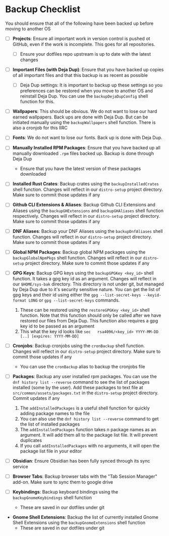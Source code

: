 # Backup Checklist

You should ensure that all of the following have been backed up before moving to another OS

- [ ] **Projects**:  Ensure all important work in version control is pushed ot GitHub, even if the work is incomplete. This goes for all repositories.
  - [ ] Ensure your dotfiles repo upstream is up to date with the latest changes
- [ ] **Important Files (with Deja Dup)**: Ensure that you have backed up copies of all important files and that this backup is as recent as possible
  - [ ] Deja Dup settings: It is important to backup up these settings so you preferences can be restored when you move to another OS and reinstall Deja Dup. You can use the `backupDejaDupConfig` shell function for this.

- [ ] **Wallpapers**: This should be obvious. We do not want to lose our hard earned wallpapers. Back ups are done with Deja Dup. But can be initiated manually using the `backupWallpapers` shell function. There is also a cronjob for this IIRC

- [ ] **Fonts**: We do not want to lose our fonts. Back up is done with Deja Dup.
- [ ] **Manually Installed RPM Packages**: Ensure that you have backed up all manually downloaded `.rpm` files backed up. Backup is done through Deja Dup
  - Ensure that you have the latest version of these packages downloaded
- [ ] **Installed Rust Crates**: Backup crates using the `backupInstalledCrates` shell function. Changes will reflect in our `distro-setup` project directory. Make sure to commit those updates if any
- [ ] **Github CLI Extensions & Aliases**: Backup Github CLI Extensions and Aliases using the `backupGHExtensions` and `backupGHAliases` shell function respectively. Changes will reflect in our `distro-setup` project directory. Make sure to commit those updates if any
- [ ] **DNF Aliases**: Backup your DNF Aliases using the `backupDnfAliases` shell function. Changes will reflect in our `distro-setup` project directory. Make sure to commit those updates if any
- [ ] **Global NPM Packages**: Backup global NPM packages using the `backupGlobalNpmPkgs` shell function. Changes will reflect in our `distro-setup` project directory. Make sure to commit those updates if any

- [ ] **GPG Keys**: Backup GPG keys using the `backupGPGKey <key_id>` shell function. It takes a gpg key id as an argument. Changes will reflect in our `$HOME/sys-bak` directory. This directory is not under git, but managed by Deja Dup due to it's security sensitive nature. You can get the list of gpg keys and their id using either the `gpg --list-secret-keys --keyid-format LONG` or `gpg --list-secret-keys` commands.
    1. These can be restored using the `restoreGPGKey <key_id>` shell function. Note that this function should only be called after we have restored our files from Deja Dup. This function also requires a gpg key id to be passed as an argument
    2. This what the key id looks like `sec   rsa4096/<key_id> YYYY-MM-DD [..] [expires: YYYY-MM-DD]`

- [ ] **Cronjobs**: Backup cronjobs using the `cronBackup` shell function. Changes will reflect in our `distro-setup` project directory. Make sure to commit those updates if any
  - You can use the `cronBackup` alias to backup the cronjobs file

- [ ] **Packages**: Backup any user installed rpm packages. You can use the `dnf history list --reverse` command to see the list of packages installed (some by the user). Add these packages to text file at `src/common/assets/packages.txt` in the `distro-setup` project directory. Commit updates if any
    1. The `addInstalledPackages` is a useful shell function for quickly adding package names to the file
    2. You can also use the `dnf history list --reverse` command to get the list of installed packages
    3. The `addInstalledPackages` function takes n package names as an argument. It will add them all to the package list file. It will prevent duplicates
    4. If you call `addInstalledPackages` with no arguments, it will open the package list file in your editor

- [ ] **Obsidian**: Ensure Obsidian has been fully synced through its sync service

- [ ] **Browser Tabs**: Backup browser tabs with the "Tab Session Manager" add-on. Make sure to sync them to google drive

- [ ] **Keybindings**: Backup keyboard bindings using the `backupGnomeKeybindings` shell function
  - These are saved in our dotfiles under git

- **Gnome Shell Extensions**: Backup the list of currently installed Gnome Shell Extensions using the `backupGnomeExtensions` shell function
  - These are saved in our dotfiles under git

